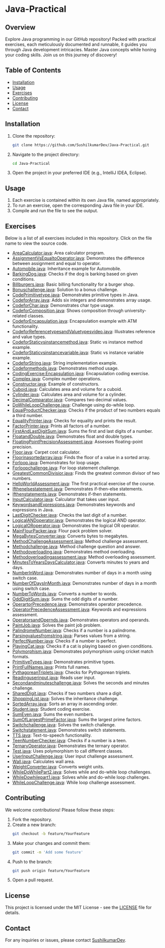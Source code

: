 # Java-Practical

## Overview

Explore Java programming in our GitHub repository! Packed with practical exercises, each meticulously documented and runnable, it guides you through Java development intricacies. Master Java concepts while honing your coding skills. Join us on this journey of discovery!

## Table of Contents

- [Installation](#installation)
- [Usage](#usage)
- [Exercises](#exercises)
- [Contributing](#contributing)
- [License](#license)
- [Contact](#contact)

## Installation

1. Clone the repository:
    ```bash
    git clone https://github.com/SushilkumarDev/Java-Practical.git
    ```
2. Navigate to the project directory:
    ```bash
    cd Java-Practical
    ```
3. Open the project in your preferred IDE (e.g., IntelliJ IDEA, Eclipse).

## Usage

1. Each exercise is contained within its own Java file, named appropriately.
2. To run an exercise, open the corresponding Java file in your IDE.
3. Compile and run the file to see the output.

## Exercises

Below is a list of all exercises included in this repository. Click on the file name to view the source code.

- [AreaCalculator.java](src/main/java/AreaCalculator.java): Area calculator program.
- [AssignmentVsEqualtoOperator.java](src/main/java/AssignmentVsEqualtoOperator.java): Demonstrates the difference between assignment and equal to operator.
- [Automobile.java](src/main/java/Automobile.java): Inheritance example for Automobile.
- [BarkingDog.java](src/main/java/BarkingDog.java): Checks if the dog is barking based on given conditions.
- [Billburgers.java](src/main/java/Billburgers.java): Basic billing functionality for a burger shop.
- [Bonuschallenge.java](src/main/java/Bonuschallenge.java): Solution to a bonus challenge.
- [CodePrimitivetype.java](src/main/java/CodePrimitivetype.java): Demonstrates primitive types in Java.
- [CodeforArray.java](src/main/java/CodeforArray.java): Adds six integers and demonstrates array usage.
- [CodeforChar.java](src/main/java/CodeforChar.java): Demonstrates char type usage.
- [CodeforComposition.java](src/main/java/CodeforComposition.java): Shows composition through university-related classes.
- [CodeforEncapsulation.java](src/main/java/CodeforEncapsulation.java): Encapsulation example with ATM functionality.
- [CodeforReferencetypesandValuetypesvideo.java](src/main/java/CodeforReferencetypesandValuetypesvideo.java): Illustrates reference and value types.
- [CodeforStaticvsinstancemethod.java](src/main/java/CodeforStaticvsinstancemethod.java): Static vs instance method example.
- [CodeforStaticvsinstancevariable.java](src/main/java/CodeforStaticvsinstancevariable.java): Static vs instance variable example.
- [CodeforString.java](src/main/java/CodeforString.java): String implementation example.
- [Codeformethods.java](src/main/java/Codeformethods.java): Demonstrates method usage.
- [CodingExercise:Encapsulation.java](src/main/java/CodingExercise:Encapsulation.java): Encapsulation coding exercise.
- [Complex.java](src/main/java/Complex.java): Complex number operations.
- [Constructor.java](src/main/java/Constructor.java): Example of constructors.
- [Cuboid.java](src/main/java/Cuboid.java): Calculates area and volume for a cuboid.
- [Cylinder.java](src/main/java/Cylinder.java): Calculates area and volume for a cylinder.
- [DecimalComparator.java](src/main/java/DecimalComparator.java): Compares two decimal values.
- [DoWhileLoopChallenge.java](src/main/java/DoWhileLoopChallenge.java): Challenge using do-while loop.
- [EqualProductChecker.java](src/main/java/EqualProductChecker.java): Checks if the product of two numbers equals a third number.
- [EqualityPrinter.java](src/main/java/EqualityPrinter.java): Checks for equality and prints the result.
- [FactorPrinter.java](src/main/java/FactorPrinter.java): Prints all factors of a number.
- [FirstAndLastDigitSum.java](src/main/java/FirstAndLastDigitSum.java): Sums the first and last digits of a number.
- [FloatandDouble.java](src/main/java/FloatandDouble.java): Demonstrates float and double types.
- [FloatingPointPrecisionAssessment.java](src/main/java/FloatingPointPrecisionAssessment.java): Assesses floating-point precision.
- [Floor.java](src/main/java/Floor.java): Carpet cost calculator.
- [Floorinasortedarray.java](src/main/java/Floorinasortedarray.java): Finds the floor of a value in a sorted array.
- [Forloop.java](src/main/java/Forloop.java): Demonstrates for loop usage.
- [Forloopchallenge.java](src/main/java/Forloopchallenge.java): For loop statement challenge.
- [GreatestCommonDivisior.java](src/main/java/GreatestCommonDivisior.java): Finds the greatest common divisor of two numbers.
- [HelloWorldAssessment.java](src/main/java/HelloWorldAssessment.java): The first practical exercise of the course.
- [Ifthenelsestatement.java](src/main/java/Ifthenelsestatement.java): Demonstrates if-then-else statements.
- [Ifthenstatements.java](src/main/java/Ifthenstatements.java): Demonstrates if-then statements.
- [InputCalculator.java](src/main/java/InputCalculator.java): Calculator that takes user input.
- [KeywordsandExpressions.java](src/main/java/KeywordsandExpressions.java): Demonstrates keywords and expressions in Java.
- [LastDigitChecker.java](src/main/java/LastDigitChecker.java): Checks the last digit of a number.
- [LogicalANDoperator.java](src/main/java/LogicalANDoperator.java): Demonstrates the logical AND operator.
- [LogicalORoperator.java](src/main/java/LogicalORoperator.java): Demonstrates the logical OR operator.
- [MainFlourPacker.java](src/main/java/MainFlourPacker.java): Flour pack problem solver.
- [MegaBytesConverter.java](src/main/java/MegaBytesConverter.java): Converts bytes to megabytes.
- [MethodChallengeAssessment.java](src/main/java/MethodChallengeAssessment.java): Method challenge assessment.
- [Methodchallenge.java](src/main/java/Methodchallenge.java): Method challenge question and answer.
- [Methodoverloading.java](src/main/java/Methodoverloading.java): Demonstrates method overloading.
- [Methodoverloadingassessment.java](src/main/java/Methodoverloadingassessment.java): Method overloading assessment.
- [MinutesToYearsDaysCalculator.java](src/main/java/MinutesToYearsDaysCalculator.java): Converts minutes to years and days.
- [NumberInWord.java](src/main/java/NumberInWord.java): Demonstrates number of days in a month using switch case.
- [NumberOfDaysInMonth.java](src/main/java/NumberOfDaysInMonth.java): Demonstrates number of days in a month using switch case.
- [NumberToWords.java](src/main/java/NumberToWords.java): Converts a number to words.
- [OddDigitSum.java](src/main/java/OddDigitSum.java): Sums the odd digits of a number.
- [OperartorPrecedence.java](src/main/java/OperartorPrecedence.java): Demonstrates operator precedence.
- [OperatorPrecedenceAssessment.java](src/main/java/OperatorPrecedenceAssessment.java): Keywords and expressions assessment.
- [OperatorsandOpernds.java](src/main/java/OperatorsandOpernds.java): Demonstrates operators and operands.
- [PaintJob.java](src/main/java/PaintJob.java): Solves the paint job problem.
- [PalindromeNumber.java](src/main/java/PalindromeNumber.java): Checks if a number is a palindrome.
- [Parsingvaluesfromstring.java](src/main/java/Parsingvaluesfromstring.java): Parses values from a string.
- [PerfectNumber.java](src/main/java/PerfectNumber.java): Checks if a number is perfect.
- [PlayingCat.java](src/main/java/PlayingCat.java): Checks if a cat is playing based on given conditions.
- [Polymorphism.java](src/main/java/Polymorphism.java): Demonstrates polymorphism using cricket match formats.
- [PrimitiveTypes.java](src/main/java/PrimitiveTypes.java): Demonstrates primitive types.
- [PrintFullNames.java](src/main/java/PrintFullNames.java): Prints full names.
- [PythagoreanTriplets.java](src/main/java/PythagoreanTriplets.java): Checks for Pythagorean triplets.
- [Readinguserinput.java](src/main/java/Readinguserinput.java): Reads user input.
- [Secondandminuteschallenge.java](src/main/java/Secondandminuteschallenge.java): Solves the seconds and minutes challenge.
- [SharedDigit.java](src/main/java/SharedDigit.java): Checks if two numbers share a digit.
- [ShoppingList.java](src/main/java/ShoppingList.java): Solves the inheritance challenge.
- [SortedArray.java](src/main/java/SortedArray.java): Sorts an array in ascending order.
- [Student.java](src/main/java/Student.java): Student coding exercise.
- [SumEven.java](src/main/java/SumEven.java): Sums the even numbers.
- [SumOfLargestPrimeFactor.java](src/main/java/SumOfLargestPrimeFactor.java): Sums the largest prime factors.
- [Switchchallenge.java](src/main/java/Switchchallenge.java): Solves the switch challenge.
- [Switchstatement.java](src/main/java/Switchstatement.java): Demonstrates switch statements.
- [TTS.java](src/main/java/TTS.java): Text-to-speech functionality.
- [TeenNumberChecker.java](src/main/java/TeenNumberChecker.java): Checks if a number is a teen.
- [TernaryOperator.java](src/main/java/TernaryOperator.java): Demonstrates the ternary operator.
- [Test.java](src/main/java/Test.java): Uses polymorphism to call different classes.
- [UserInputChallenge.java](src/main/java/UserInputChallenge.java): User input challenge assessment.
- [Wall.java](src/main/java/Wall.java): Calculates wall area.
- [WeightConverter.java](src/main/java/WeightConverter.java): Converts weight units.
- [WhileDoWhilePart2.java](src/main/java/WhileDoWhilePart2.java): Solves while and do-while loop challenges.
- [WhileDowhilepart1.java](src/main/java/WhileDowhilepart1.java): Solves while and do-while loop challenges.
- [WhileLoopChallenge.java](src/main/java/WhileLoopChallenge.java): While loop challenge assessment.

## Contributing

We welcome contributions! Please follow these steps:

1. Fork the repository.
2. Create a new branch:
    ```bash
    git checkout -b feature/YourFeature
    ```
3. Make your changes and commit them:
    ```bash
    git commit -m 'Add some feature'
    ```
4. Push to the branch:
    ```bash
    git push origin feature/YourFeature
    ```
5. Open a pull request.

## License

This project is licensed under the MIT License - see the [LICENSE](LICENSE) file for details.

## Contact

For any inquiries or issues, please contact [SushilkumarDev](https://github.com/SushilkumarDev).
